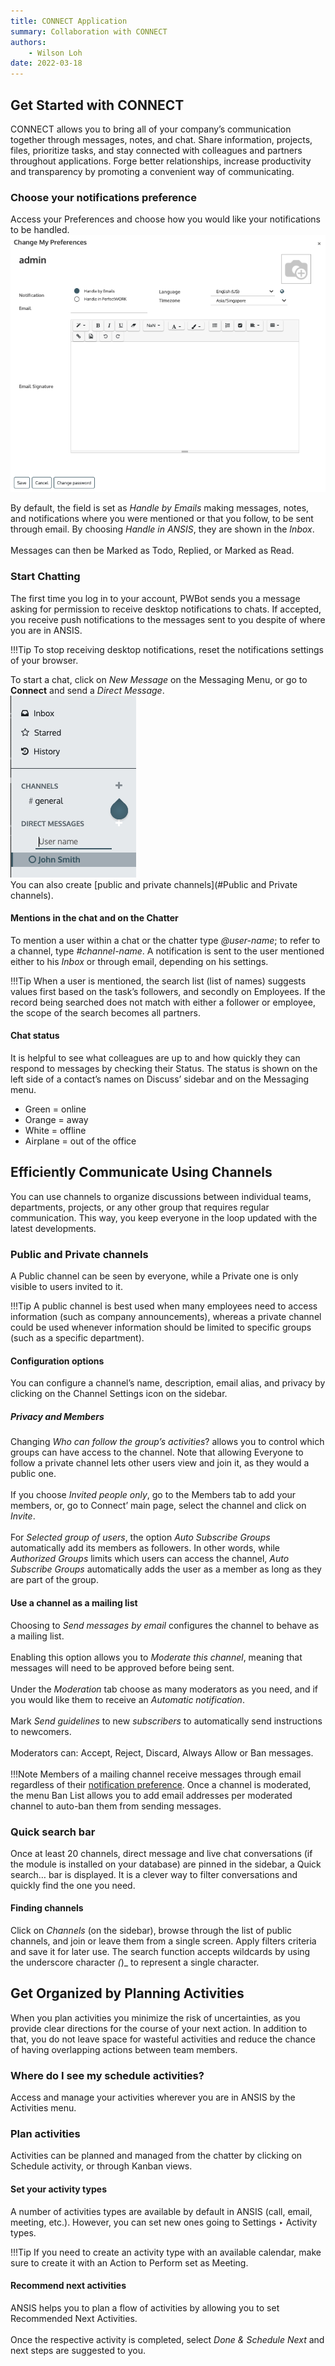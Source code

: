 ```yaml
---
title: CONNECT Application
summary: Collaboration with CONNECT
authors:
    - Wilson Loh
date: 2022-03-18
---
```

## Get Started with CONNECT

CONNECT allows you to bring all of your company’s communication together through messages, notes, and chat. Share information, projects, files, prioritize tasks, and stay connected with colleagues and partners throughout applications. Forge better relationships, increase productivity and transparency by promoting a convenient way of communicating.


### Choose your notifications preference

Access your Preferences and choose how you would like your notifications to be handled.
<br>
![](2022-03-18-15-20-41.png)
<br>

By default, the field is set as _Handle by Emails_ making messages, notes, and notifications where you were mentioned or that you follow, to be sent through email. By choosing _Handle in ANSIS_, they are shown in the _Inbox_.
<br><br>
Messages can then be Marked as Todo, Replied, or Marked as Read.

### Start Chatting

The first time you log in to your account, PWBot sends you a message asking for permission to receive desktop notifications to chats. If accepted, you receive push notifications to the messages sent to you despite of where you are in ANSIS.

!!!Tip
    To stop receiving desktop notifications, reset the notifications settings of your browser.

To start a chat, click on _New Message_ on the Messaging Menu, or go to **Connect** and send a _Direct Message_.
<br >
![](2022-03-18-15-28-35.png)
<br>
You can also create [public and private channels](#Public and Private channels).

#### Mentions in the chat and on the Chatter
To mention a user within a chat or the chatter type _@user-name_; to refer to a channel, type _#channel-name_.
A notification is sent to the user mentioned either to his _Inbox_ or through email, depending on his settings.

!!!Tip
    When a user is mentioned, the search list (list of names) suggests values first based on the task’s followers, and secondly on Employees. If the record being searched does not match with either a follower or employee, the scope of the search becomes all partners.

#### Chat status
It is helpful to see what colleagues are up to and how quickly they can respond to messages by checking their Status. The status is shown on the left side of a contact’s names on Discuss’ sidebar and on the Messaging menu.

- Green = online
- Orange = away
- White = offline
- Airplane = out of the office

## Efficiently Communicate Using Channels
You can use channels to organize discussions between individual teams, departments, projects, or any other group that requires regular communication. This way, you keep everyone in the loop updated with the latest developments.

### Public and Private channels
A Public channel can be seen by everyone, while a Private one is only visible to users invited to it.


!!!Tip
    A public channel is best used when many employees need to access information (such as company announcements), whereas a private channel could be used whenever information should be limited to specific groups (such as a specific department).

#### Configuration options
You can configure a channel’s name, description, email alias, and privacy by clicking on the Channel Settings icon on the sidebar.

##### Privacy and Members
Changing _Who can follow the group’s activities_? allows you to control which groups can have access to the channel. Note that allowing Everyone to follow a private channel lets other users view and join it, as they would a public one.
<br><br>
If you choose _Invited people only_, go to the Members tab to add your members, or, go to Connect’ main page, select the channel and click on _Invite_.
<br><br>
For _Selected group of users_, the option _Auto Subscribe Groups_ automatically add its members as followers. In other words, while _Authorized Groups_ limits which users can access the channel, _Auto Subscribe Groups_ automatically adds the user as a member as long as they are part of the group.

#### Use a channel as a mailing list
Choosing to _Send messages by email_ configures the channel to behave as a mailing list.
<br><br>
Enabling this option allows you to _Moderate this channel_, meaning that messages will need to be approved before being sent.
<br><br>
Under the _Moderation_ tab choose as many moderators as you need, and if you would like them to receive an _Automatic notification_.
<br><br>
Mark _Send guidelines_ to new _subscribers_ to automatically send instructions to newcomers.
<br><br>
Moderators can: Accept, Reject, Discard, Always Allow or Ban messages.
<br><br>
!!!Note
    Members of a mailing channel receive messages through email regardless of their [notification preference](#choose-your-notifications-preference).
Once a channel is moderated, the menu Ban List allows you to add email addresses per moderated channel to auto-ban them from sending messages.

### Quick search bar
Once at least 20 channels, direct message and live chat conversations (if the module is installed on your database) are pinned in the sidebar, a Quick search… bar is displayed. It is a clever way to filter conversations and quickly find the one you need.

#### Finding channels
Click on _Channels_ (on the sidebar), browse through the list of public channels, and join or leave them from a single screen.
Apply filters criteria and save it for later use. The search function accepts wildcards by using the underscore character _(_)_ to represent a single character.

## Get Organized by Planning Activities
When you plan activities you minimize the risk of uncertainties, as you provide clear directions for the course of your next action. In addition to that, you do not leave space for wasteful activities and reduce the chance of having overlapping actions between team members.

### Where do I see my schedule activities?
Access and manage your activities wherever you are in ANSIS by the Activities menu.

### Plan activities
Activities can be planned and managed from the chatter by clicking on Schedule activity, or through Kanban views.

#### Set your activity types
A number of activities types are available by default in ANSIS (call, email, meeting, etc.). However, you can set new ones going to Settings ‣ Activity types.

!!!Tip
    If you need to create an activity type with an available calendar, make sure to create it with an Action to Perform set as Meeting.

#### Recommend next activities
ANSIS helps you to plan a flow of activities by allowing you to set Recommended Next Activities.
<br><br>
Once the respective activity is completed, select _Done & Schedule Next_ and next steps are suggested to you.


